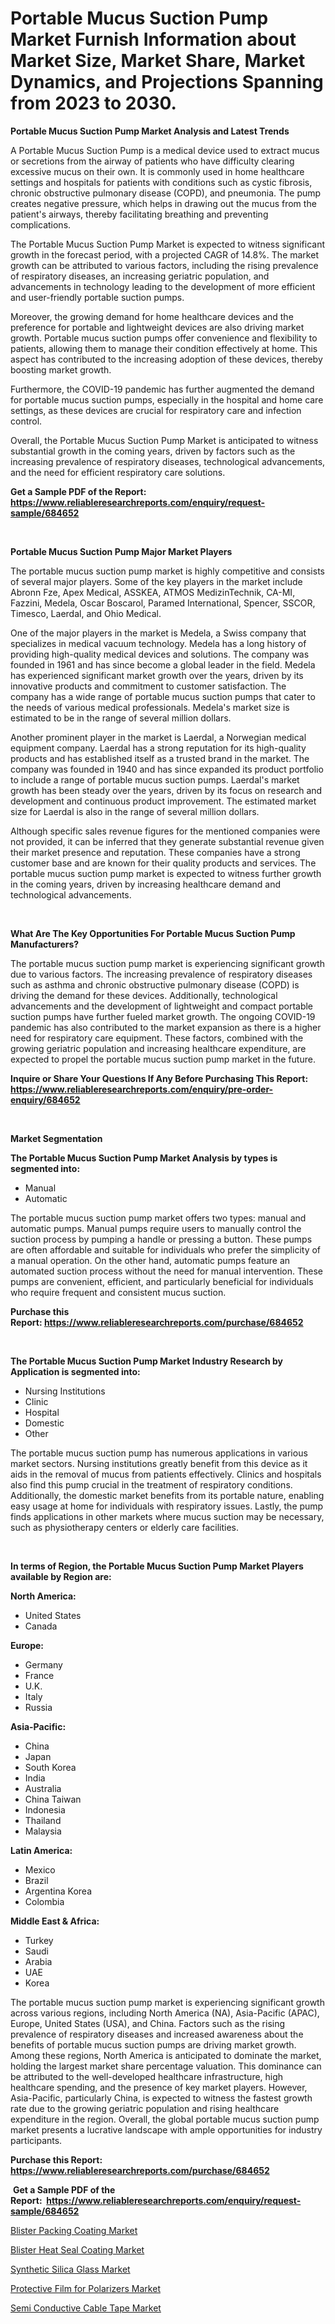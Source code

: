 <p><h1>Portable Mucus Suction Pump Market Furnish Information about Market Size, Market Share, Market Dynamics, and Projections Spanning from 2023 to 2030.</h1></p><p><strong>Portable Mucus Suction Pump Market Analysis and Latest Trends</strong></p>
<p><p>A Portable Mucus Suction Pump is a medical device used to extract mucus or secretions from the airway of patients who have difficulty clearing excessive mucus on their own. It is commonly used in home healthcare settings and hospitals for patients with conditions such as cystic fibrosis, chronic obstructive pulmonary disease (COPD), and pneumonia. The pump creates negative pressure, which helps in drawing out the mucus from the patient's airways, thereby facilitating breathing and preventing complications.</p><p>The Portable Mucus Suction Pump Market is expected to witness significant growth in the forecast period, with a projected CAGR of 14.8%. The market growth can be attributed to various factors, including the rising prevalence of respiratory diseases, an increasing geriatric population, and advancements in technology leading to the development of more efficient and user-friendly portable suction pumps.</p><p>Moreover, the growing demand for home healthcare devices and the preference for portable and lightweight devices are also driving market growth. Portable mucus suction pumps offer convenience and flexibility to patients, allowing them to manage their condition effectively at home. This aspect has contributed to the increasing adoption of these devices, thereby boosting market growth.</p><p>Furthermore, the COVID-19 pandemic has further augmented the demand for portable mucus suction pumps, especially in the hospital and home care settings, as these devices are crucial for respiratory care and infection control.</p><p>Overall, the Portable Mucus Suction Pump Market is anticipated to witness substantial growth in the coming years, driven by factors such as the increasing prevalence of respiratory diseases, technological advancements, and the need for efficient respiratory care solutions.</p></p>
<p><strong>Get a Sample PDF of the Report:&nbsp; <a href="https://www.reliableresearchreports.com/enquiry/request-sample/684652">https://www.reliableresearchreports.com/enquiry/request-sample/684652</a></strong></p>
<p>&nbsp;</p>
<p><strong>Portable Mucus Suction Pump Major Market Players</strong></p>
<p><p>The portable mucus suction pump market is highly competitive and consists of several major players. Some of the key players in the market include Abronn Fze, Apex Medical, ASSKEA, ATMOS MedizinTechnik, CA-MI, Fazzini, Medela, Oscar Boscarol, Paramed International, Spencer, SSCOR, Timesco, Laerdal, and Ohio Medical.</p><p>One of the major players in the market is Medela, a Swiss company that specializes in medical vacuum technology. Medela has a long history of providing high-quality medical devices and solutions. The company was founded in 1961 and has since become a global leader in the field. Medela has experienced significant market growth over the years, driven by its innovative products and commitment to customer satisfaction. The company has a wide range of portable mucus suction pumps that cater to the needs of various medical professionals. Medela's market size is estimated to be in the range of several million dollars.</p><p>Another prominent player in the market is Laerdal, a Norwegian medical equipment company. Laerdal has a strong reputation for its high-quality products and has established itself as a trusted brand in the market. The company was founded in 1940 and has since expanded its product portfolio to include a range of portable mucus suction pumps. Laerdal's market growth has been steady over the years, driven by its focus on research and development and continuous product improvement. The estimated market size for Laerdal is also in the range of several million dollars.</p><p>Although specific sales revenue figures for the mentioned companies were not provided, it can be inferred that they generate substantial revenue given their market presence and reputation. These companies have a strong customer base and are known for their quality products and services. The portable mucus suction pump market is expected to witness further growth in the coming years, driven by increasing healthcare demand and technological advancements.</p></p>
<p>&nbsp;</p>
<p><strong>What Are The Key Opportunities For Portable Mucus Suction Pump Manufacturers?</strong></p>
<p><p>The portable mucus suction pump market is experiencing significant growth due to various factors. The increasing prevalence of respiratory diseases such as asthma and chronic obstructive pulmonary disease (COPD) is driving the demand for these devices. Additionally, technological advancements and the development of lightweight and compact portable suction pumps have further fueled market growth. The ongoing COVID-19 pandemic has also contributed to the market expansion as there is a higher need for respiratory care equipment. These factors, combined with the growing geriatric population and increasing healthcare expenditure, are expected to propel the portable mucus suction pump market in the future.</p></p>
<p><strong>Inquire or Share Your Questions If Any Before Purchasing This Report: <a href="https://www.reliableresearchreports.com/enquiry/pre-order-enquiry/684652">https://www.reliableresearchreports.com/enquiry/pre-order-enquiry/684652</a></strong></p>
<p>&nbsp;</p>
<p><strong>Market Segmentation</strong></p>
<p><strong>The Portable Mucus Suction Pump Market Analysis by types is segmented into:</strong></p>
<p><ul><li>Manual</li><li>Automatic</li></ul></p>
<p><p>The portable mucus suction pump market offers two types: manual and automatic pumps. Manual pumps require users to manually control the suction process by pumping a handle or pressing a button. These pumps are often affordable and suitable for individuals who prefer the simplicity of a manual operation. On the other hand, automatic pumps feature an automated suction process without the need for manual intervention. These pumps are convenient, efficient, and particularly beneficial for individuals who require frequent and consistent mucus suction.</p></p>
<p><strong>Purchase this Report:&nbsp;<a href="https://www.reliableresearchreports.com/purchase/684652">https://www.reliableresearchreports.com/purchase/684652</a></strong></p>
<p>&nbsp;</p>
<p><strong>The Portable Mucus Suction Pump Market Industry Research by Application is segmented into:</strong></p>
<p><ul><li>Nursing Institutions</li><li>Clinic</li><li>Hospital</li><li>Domestic</li><li>Other</li></ul></p>
<p><p>The portable mucus suction pump has numerous applications in various market sectors. Nursing institutions greatly benefit from this device as it aids in the removal of mucus from patients effectively. Clinics and hospitals also find this pump crucial in the treatment of respiratory conditions. Additionally, the domestic market benefits from its portable nature, enabling easy usage at home for individuals with respiratory issues. Lastly, the pump finds applications in other markets where mucus suction may be necessary, such as physiotherapy centers or elderly care facilities.</p></p>
<p>&nbsp;</p>
<p><strong>In terms of Region, the Portable Mucus Suction Pump Market Players available by Region are:</strong></p>
<p>
    <p> <strong> North America: </strong>
        <ul>
            <li>United States</li>
            <li>Canada</li>
        </ul>
        </p> 
    <p> <strong> Europe: </strong>
        <ul>
            <li>Germany</li>
            <li>France</li>
            <li>U.K.</li>
            <li>Italy</li>
            <li>Russia</li>
        </ul>
        </p> 
    <p> <strong> Asia-Pacific: </strong>
        <ul>
            <li>China</li>
            <li>Japan</li>
            <li>South Korea</li>
            <li>India</li>
            <li>Australia</li>
            <li>China Taiwan</li>
            <li>Indonesia</li>
            <li>Thailand</li>
            <li>Malaysia</li>
        </ul>
        </p> 
    <p> <strong> Latin America: </strong>
        <ul>
            <li>Mexico</li>
            <li>Brazil</li>
            <li>Argentina Korea</li>
            <li>Colombia</li>
        </ul>
        </p> 
    <p> <strong> Middle East & Africa: </strong>
        <ul>
            <li>Turkey</li>
            <li>Saudi</li>
            <li>Arabia</li>
            <li>UAE</li>
            <li>Korea</li>
        </ul>
    </p>
    </p>
<p><p>The portable mucus suction pump market is experiencing significant growth across various regions, including North America (NA), Asia-Pacific (APAC), Europe, United States (USA), and China. Factors such as the rising prevalence of respiratory diseases and increased awareness about the benefits of portable mucus suction pumps are driving market growth. Among these regions, North America is anticipated to dominate the market, holding the largest market share percentage valuation. This dominance can be attributed to the well-developed healthcare infrastructure, high healthcare spending, and the presence of key market players. However, Asia-Pacific, particularly China, is expected to witness the fastest growth rate due to the growing geriatric population and rising healthcare expenditure in the region. Overall, the global portable mucus suction pump market presents a lucrative landscape with ample opportunities for industry participants.</p></p>
<p><strong>Purchase this Report: <a href="https://www.reliableresearchreports.com/purchase/684652">https://www.reliableresearchreports.com/purchase/684652</a></strong></p>
<p>&nbsp;<strong>Get a Sample PDF of the Report:&nbsp;&nbsp;<a href="https://www.reliableresearchreports.com/enquiry/request-sample/684652">https://www.reliableresearchreports.com/enquiry/request-sample/684652</a></strong></p>
<p><strong></strong></p>
<p><p><a href="https://medium.com/@gussiehauck/blister-packing-coating-market-comprehensive-assessment-by-type-application-and-geography-8b0dee1a7f6b">Blister Packing Coating Market</a></p><p><a href="https://medium.com/@odellernser/blister-heat-seal-coating-market-trends-and-market-analysis-forecasted-for-period-2023-2030-5524e622adfc">Blister Heat Seal Coating Market</a></p><p><a href="https://github.com/tamvrosiya/Market-Research-Report-List-1/blob/main/synthetic-silica-glass-market.md">Synthetic Silica Glass Market</a></p><p><a href="https://medium.com/@jeffrystehr/protective-film-for-polarizers-market-competitive-analysis-market-trends-and-forecast-to-2030-00b25669669a">Protective Film for Polarizers Market</a></p><p><a href="https://github.com/gaydyna/Market-Research-Report-List-1/blob/main/semi-conductive-cable-tape-market.md">Semi Conductive Cable Tape Market</a></p></p>